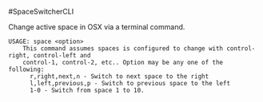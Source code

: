 #SpaceSwitcherCLI

Change active space in OSX via a terminal command.

```
USAGE: space <option>
	This command assumes spaces is configured to change with control-right, control-left and
	control-1, control-2, etc.. Option may be any one of the following:
	  r,right,next,n - Switch to next space to the right
	  l,left,previous,p - Switch to previous space to the left
	  1-0 - Switch from space 1 to 10.
```
